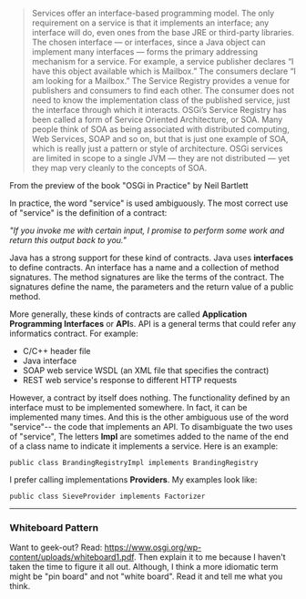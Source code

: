 
>Services offer an interface-based programming model. The only requirement on a service is that it implements an interface; any interface will do, even ones from the base JRE or third-party libraries. The chosen interface — or interfaces, since a Java object can implement many interfaces — forms the primary addressing mechanism for a service. For example, a service publisher declares “I have this object available which is Mailbox.” The consumers declare “I am looking for a Mailbox.” The Service Registry provides a venue for publishers and consumers to find each other. The consumer does not need to know the implementation class of the published service, just the interface through which it interacts. OSGi’s Service Registry has been called a form of Service Oriented Architecture, or SOA. Many people think of SOA as being associated with distributed computing, Web Services, SOAP and so on, but that is just one example of SOA, which is really just a pattern or style of architecture. OSGi services are limited in scope to a single JVM — they are not distributed — yet they map very cleanly to the concepts of SOA.

From the preview of the book "OSGi in Practice" by Neil Bartlett

In practice, the word "service" is used ambiguously. The most correct use of "service" is the 
definition of a contract:

*"If you invoke me with certain input, I promise to perform some work and return this output 
back to you."*

Java has a strong support for these kind of contracts. Java uses **interfaces** to define contracts.
An interface has a name and a collection of method signatures. The method signatures are like
the terms of the contract. The signatures define the name, the parameters and the return value of
a public method.

More generally, these kinds of contracts are called **Application Programming Interfaces** or 
**API**s. API is a general terms that could refer any informatics contract. For example:
* C/C++ header file
* Java interface 
* SOAP web service WSDL (an XML file that specifies the contract)
* REST web service's response to different HTTP requests

However, a contract by itself does nothing. The functionality defined by an interface must to be 
implemented somewhere. In fact, it can be implemented many times. And this is the other ambiguous
use of the word "service"-- the code that implements an API. To disambiguate the two uses
of "service", The letters **Impl** are sometimes added to the name of the end of a class name
to indicate it implements a service. Here is an example:

`public class BrandingRegistryImpl implements BrandingRegistry`


I prefer calling implementations **Providers**. My examples look like:

`public class SieveProvider implements Factorizer`

----


### Whiteboard Pattern
Want to geek-out? Read: https://www.osgi.org/wp-content/uploads/whiteboard1.pdf. Then explain 
it to me because I haven't taken the time to figure it all out. Although, I think a more idiomatic
term might be "pin board" and not "white board". Read it and tell me what you think.
